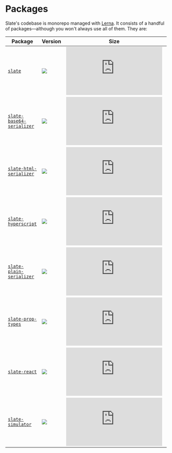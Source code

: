 
# Packages

Slate's codebase is monorepo managed with [Lerna](https://lernajs.io/). It consists of a handful of packages—although you won't always use all of them. They are:

|**Package**|**Version**|**Size**|**Description**|
|---|---|---|---|
|[`slate`](./slate)|[![](https://img.shields.io/npm/v/slate.svg?maxAge=2592000&label=version&colorB=007ec6)](./packages/slate/package.json)|[![](http://img.badgesize.io/https://unpkg.com/slate/dist/slate.min.js?compression=gzip&amp;label=size)](https://unpkg.com/slate/dist/slate.min.js)|Slate's core data model logic.|
|[`slate-base64-serializer`](./slate-base64-serializer)|[![](https://img.shields.io/npm/v/slate-base64-serializer.svg?maxAge=2592000&label=version&colorB=007ec6)](./packages/slate-base64-serializer/package.json)|[![](http://img.badgesize.io/https://unpkg.com/slate-base64-serializer/dist/slate-base64-serializer.min.js?compression=gzip&amp;label=size)](https://unpkg.com/slate-base64-serializer/dist/slate-base64-serializer.min.js)|A Base64 string serializer for Slate documents.|
|[`slate-html-serializer`](./slate-html-serializer)|[![](https://img.shields.io/npm/v/slate-html-serializer.svg?maxAge=2592000&label=version&colorB=007ec6)](./packages/slate-html-serializer/package.json)|[![](http://img.badgesize.io/https://unpkg.com/slate-html-serializer/dist/slate-html-serializer.min.js?compression=gzip&amp;label=size)](https://unpkg.com/slate-html-serializer/dist/slate-html-serializer.min.js)|An HTML serializer for Slate documents.|
|[`slate-hyperscript`](./slate-hyperscript)|[![](https://img.shields.io/npm/v/slate-hyperscript.svg?maxAge=2592000&label=version&colorB=007ec6)](./packages/slate-hyperscript/package.json)|[![](http://img.badgesize.io/https://unpkg.com/slate-hyperscript/dist/slate-hyperscript.min.js?compression=gzip&amp;label=size)](https://unpkg.com/slate-hyperscript/dist/slate-hyperscript.min.js)|A hyperscript helper to write Slate documents in JSX!|
|[`slate-plain-serializer`](./slate-plain-serializer)|[![](https://img.shields.io/npm/v/slate-plain-serializer.svg?maxAge=2592000&label=version&colorB=007ec6)](./packages/slate-plain-serializer/package.json)|[![](http://img.badgesize.io/https://unpkg.com/slate-plain-serializer/dist/slate-plain-serializer.min.js?compression=gzip&amp;label=size)](https://unpkg.com/slate-plain-serializer/dist/slate-plain-serializer.min.js)|A plain text serializer for Slate documents.|
|[`slate-prop-types`](./slate-prop-types)|[![](https://img.shields.io/npm/v/slate-prop-types.svg?maxAge=2592000&label=version&colorB=007ec6)](./packages/slate-prop-types/package.json)|[![](http://img.badgesize.io/https://unpkg.com/slate-prop-types/dist/slate-prop-types.min.js?compression=gzip&amp;label=size)](https://unpkg.com/slate-prop-types/dist/slate-prop-types.min.js)|A set of React prop types for checking Slate values.|
|[`slate-react`](./slate-react)|[![](https://img.shields.io/npm/v/slate-react.svg?maxAge=2592000&label=version&colorB=007ec6)](./packages/slate-react/package.json)|[![](http://img.badgesize.io/https://unpkg.com/slate-react/dist/slate-react.min.js?compression=gzip&amp;label=size)](https://unpkg.com/slate-react/dist/slate-react.min.js)|The React components for rendering Slate editors.|
|[`slate-simulator`](./slate-simulator)|[![](https://img.shields.io/npm/v/slate-simulator.svg?maxAge=2592000&label=version&colorB=007ec6)](./packages/slate-simulator/package.json)|[![](http://img.badgesize.io/https://unpkg.com/slate-simulator/dist/slate-simulator.min.js?compression=gzip&amp;label=size)](https://unpkg.com/slate-simulator/dist/slate-simulator.min.js)|A simulator for testing Slate editors and plugins.|
